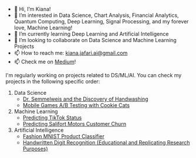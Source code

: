 - 👋 Hi, I’m Kiana!
- 👀 I’m interested in Data Science, Chart Analysis, Financial Analytics, Quantum Computing, Deep Learning, Signal Processing, and my forever love, Machine Learning!
- 🌱 I’m currently learning Deep Learning and Artificial Intelligence
- 💞️ I’m looking to collaborate on Data Science and Machine Learning Projects
- 📫 How to reach me: kiana.jafari.ai@gmail.com
- 📫 Check me on <a href='https://medium.com/@Kiana-Jafari'>Medium</a>!

I'm regularly working on projects related to DS/ML/AI. You can check my projects in the following specific order:
1. Data Science
   - <a href='https://github.com/Kiana-Jafari/Dr.-Semmelweis-and-the-Discovery-of-Handwashing'>Dr. Semmelweis and the Discovery of Handwashing</a>
   - <a href='https://github.com/Kiana-Jafari/Mobile-Games-AB-Testing-with-Cookie-Cats'>Mobile Games A/B Testing with Cookie Cats</a>
3. Machine Learning
   - <a href='https://github.com/Kiana-Jafari/TikTok-Status-prediction'>Predicting TikTok Status</a>
   - <a href='https://github.com/Kiana-Jafari/Salifort-Motors-Customer-Churn/tree/main'>Predicting Salifort Motors Customer Churn</a>
4. Artificial Intelligence
   - <a href='https://github.com/Kiana-Jafari/Fashion-MNIST-Product-Classifier'>Fashion MNIST Product Classifier</a>
   - <a href='https://github.com/Kiana-Jafari/Digit-Recognition'>Handwritten Digit Recognition (Educational and Replicating Research Purposes)</a>
